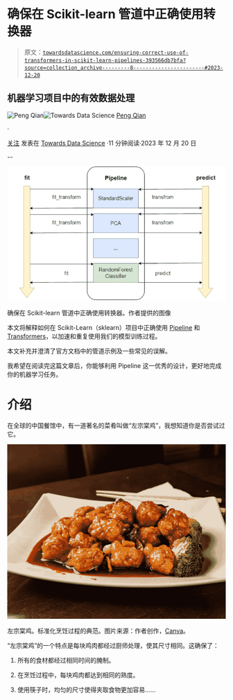 # 确保在 Scikit-learn 管道中正确使用转换器

> 原文：[`towardsdatascience.com/ensuring-correct-use-of-transformers-in-scikit-learn-pipelines-393566db7bfa?source=collection_archive---------8-----------------------#2023-12-20`](https://towardsdatascience.com/ensuring-correct-use-of-transformers-in-scikit-learn-pipelines-393566db7bfa?source=collection_archive---------8-----------------------#2023-12-20)

## 机器学习项目中的有效数据处理

[](https://qtalen.medium.com/?source=post_page-----393566db7bfa--------------------------------)![Peng Qian](https://qtalen.medium.com/?source=post_page-----393566db7bfa--------------------------------)[](https://towardsdatascience.com/?source=post_page-----393566db7bfa--------------------------------)![Towards Data Science](https://towardsdatascience.com/?source=post_page-----393566db7bfa--------------------------------) [Peng Qian](https://qtalen.medium.com/?source=post_page-----393566db7bfa--------------------------------)

·

[关注](https://medium.com/m/signin?actionUrl=https%3A%2F%2Fmedium.com%2F_%2Fsubscribe%2Fuser%2F8e2fe735546d&operation=register&redirect=https%3A%2F%2Ftowardsdatascience.com%2Fensuring-correct-use-of-transformers-in-scikit-learn-pipelines-393566db7bfa&user=Peng+Qian&userId=8e2fe735546d&source=post_page-8e2fe735546d----393566db7bfa---------------------post_header-----------) 发表在 [Towards Data Science](https://towardsdatascience.com/?source=post_page-----393566db7bfa--------------------------------) ·11 分钟阅读·2023 年 12 月 20 日[](https://medium.com/m/signin?actionUrl=https%3A%2F%2Fmedium.com%2F_%2Fvote%2Ftowards-data-science%2F393566db7bfa&operation=register&redirect=https%3A%2F%2Ftowardsdatascience.com%2Fensuring-correct-use-of-transformers-in-scikit-learn-pipelines-393566db7bfa&user=Peng+Qian&userId=8e2fe735546d&source=-----393566db7bfa---------------------clap_footer-----------)

--

[](https://medium.com/m/signin?actionUrl=https%3A%2F%2Fmedium.com%2F_%2Fbookmark%2Fp%2F393566db7bfa&operation=register&redirect=https%3A%2F%2Ftowardsdatascience.com%2Fensuring-correct-use-of-transformers-in-scikit-learn-pipelines-393566db7bfa&source=-----393566db7bfa---------------------bookmark_footer-----------)![](img/b6187b45b1a6ac0f9da54deec3eb9b02.png)

确保在 Scikit-learn 管道中正确使用转换器。作者提供的图像

本文将解释如何在 Scikit-Learn（sklearn）项目中正确使用 [Pipeline](https://scikit-learn.org/stable/modules/compose.html?ref=dataleadsfuture.com) 和 [Transformers](https://scikit-learn.org/stable/data_transforms.html?ref=dataleadsfuture.com)，以加速和重复使用我们的模型训练过程。

本文补充并澄清了官方文档中的管道示例及一些常见的误解。

我希望在阅读完这篇文章后，你能够利用 Pipeline 这一优秀的设计，更好地完成你的机器学习任务。

# 介绍

在全球的中国餐馆中，有一道著名的菜肴叫做“左宗棠鸡”，我想知道你是否尝试过它。

![](img/fe3cd203f33891ed74abe3884196dd74.png)

左宗棠鸡。标准化烹饪过程的典范。图片来源：作者创作，[Canva](https://www.canva.com/?ref=dataleadsfuture.com)。

“左宗棠鸡”的一个特点是每块鸡肉都经过厨师处理，使其尺寸相同。这确保了：

1.  所有的食材都经过相同时间的腌制。

1.  在烹饪过程中，每块鸡肉都达到相同的熟度。

1.  使用筷子时，均匀的尺寸使得夹取食物更加容易……
